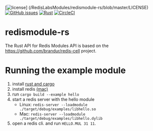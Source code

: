 [![license](https://img.shields.io/github/license/RedisLabsModules/redismodule-rs.svg)]
(/RedisLabsModules/redismodule-rs/blob/master/LICENSE)
[![GitHub issues](https://img.shields.io/github/release/RedisLabsModules/redismodule-rs.svg)](/RedisLabsModules/redismodule-rs/releases/latest)
[![Rust](https://github.com/RedisLabsModules/redismodule-rs/workflows/Rust/badge.svg)](/RedisLabsModules/redismodule-rs/actions?query=workflow%3ARust)
[![CircleCI](https://circleci.com/gh/RedisLabsModules/redismodule-rs/tree/master.svg?style=svg)](https://circleci.com/gh/RedisLabsModules/redismodule-rs/tree/master)

# redismodule-rs

The Rust API for Redis Modules API is based on the https://github.com/brandur/redis-cell project.

# Running the example module
1. install [rust and cargo](https://www.rust-lang.org/tools/install) 
2. install redis [(mac)](https://gist.github.com/tomysmile/1b8a321e7c58499ef9f9441b2faa0aa8)
3. run `cargo build --example hello`
4. start a redis server with the hello module 
   * Linux: `redis-server --loadmodule ./target/debug/examples/libhello.so`
   * Mac: `redis-server --loadmodule ./target/debug/examples/libhello.dylib`	
5. open a redis cli. and run `HELLO.MUL 31 11`. 
